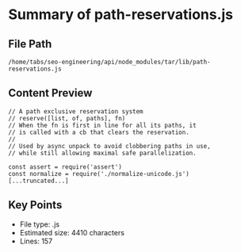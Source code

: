 # Summary of path-reservations.js
  
## File Path
`/home/tabs/seo-engineering/api/node_modules/tar/lib/path-reservations.js`

## Content Preview
```
// A path exclusive reservation system
// reserve([list, of, paths], fn)
// When the fn is first in line for all its paths, it
// is called with a cb that clears the reservation.
//
// Used by async unpack to avoid clobbering paths in use,
// while still allowing maximal safe parallelization.

const assert = require('assert')
const normalize = require('./normalize-unicode.js')
[...truncated...]
```

## Key Points
- File type: .js
- Estimated size: 4410 characters
- Lines: 157
